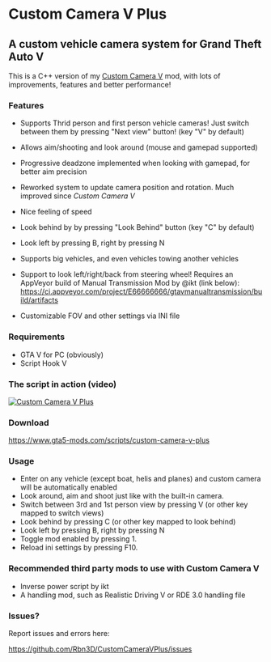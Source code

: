 # Custom Camera V Plus #

## A custom vehicle camera system for Grand Theft Auto V ##

This is a C++ version of my [Custom Camera V](https://github.com/Rbn3D/CustomCameraV) mod, with lots of improvements, features and better performance!

### Features ###

* Supports Thrid person and first person vehicle cameras! Just switch between them by pressing "Next view" button! (key "V" by default)
* Allows aim/shooting and look around (mouse and gamepad supported)
* Progressive deadzone implemented when looking with gamepad, for better aim precision
* Reworked system to update camera position and rotation. Much improved since *Custom Camera V*
* Nice feeling of speed
* Look behind by by pressing "Look Behind" button (key "C" by default)
* Look left by pressing B, right by pressing N
* Supports big vehicles, and even vehicles towing another vehicles
* Support to look left/right/back from steering wheel! 
	Requires an AppVeyor build of Manual Transmission Mod by @ikt (link below):
	https://ci.appveyor.com/project/E66666666/gtavmanualtransmission/build/artifacts

* Customizable FOV and other settings via INI file

### Requirements ###
* GTA V for PC (obviously)
* Script Hook V

### The script in action (video) ###

[![Custom Camera V Plus](http://img.youtube.com/vi/KFz06w7fsjM/0.jpg)](http://www.youtube.com/watch?v=KFz06w7fsjM "Custom Camera V Plus")

### Download ###

https://www.gta5-mods.com/scripts/custom-camera-v-plus

### Usage ###

* Enter on any vehicle (except boat, helis and planes) and custom camera will be automatically enabled
* Look around, aim and shoot just like with the built-in camera.
* Switch between 3rd and 1st person view by pressing V (or other key mapped to switch views)
* Look behind by pressing C (or other key mapped to look behind)
* Look left by pressing B, right by pressing N
* Toggle mod enabled by pressing 1.
* Reload ini settings by pressing F10.

### Recommended third party mods to use with Custom Camera V ###

* Inverse power script by ikt
* A handling mod, such as Realistic Driving V or RDE 3.0 handling file


### Issues? ###


Report issues and errors here:

https://github.com/Rbn3D/CustomCameraVPlus/issues